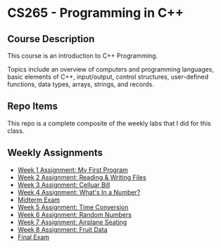 # CS265 - Programming in C++

## Course Description
This course is an introduction to C++ Programming. 

Topics include an overview of computers and programming languages, basic elements of C++, input/output, control structures, user-defined functions, data types, arrays, strings, and records.

## Repo Items
This repo is a complete composite of the weekly labs that I did for this class.

## Weekly Assignments
* [Week 1 Assignment: My First Program](Week1\week1.cpp)
* [Week 2 Assignment: Reading & Writing Files]()
* [Week 3 Assignment: Celluar Bill]()
* [Week 4 Assignment: What's In a Number?]()
* [Midterm Exam]()
* [Week 5 Assignment: Time Conversion](Week5\week5.cpp)
* [Week 6 Assignment: Random Numbers](Week6\week6.cpp)
* [Week 7 Assignment: Airplane Seating]()
* [Week 8 Assignment: Fruit Data]()
* [Final Exam]() 